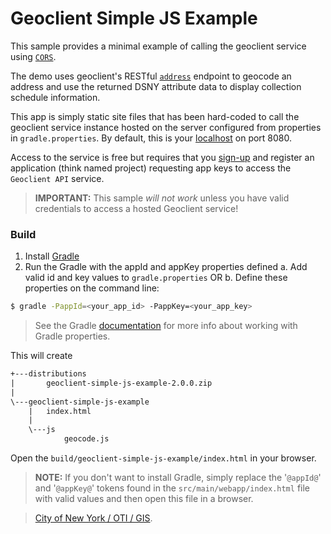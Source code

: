 # Geoclient Simple JS Example

This sample provides a minimal example of calling the geoclient service using [`CORS`](https://en.wikipedia.org/wiki/Cross-origin_resource_sharing).

The demo uses geoclient's RESTful [`address`](/geoclient/v2/address.json) endpoint to geocode an address and use the returned DSNY attribute data to display collection schedule information.

This app is simply static site files that has been hard-coded to call the geoclient service instance hosted on the server configured from properties in `gradle.properties`. By default, this is your [localhost](http://localhost:8080/geoclient/v2) on port 8080.

Access to the service is free but requires that you [sign-up](https://developer.cityofnewyork.us/user/register?destination=node/182) and register an application (think named project) requesting app keys to access the `Geoclient API` service.

> **IMPORTANT:** This sample *will not work* unless you have valid credentials to access a hosted Geoclient service!

### Build
  1. Install [Gradle](https://docs.gradle.org/current/userguide/userguide.html)
  2. Run the Gradle with the appId and appKey properties defined
   a. Add valid id and key values to `gradle.properties`
   OR
   b. Define these properties on the command line:
```bash
$ gradle -PappId=<your_app_id> -PappKey=<your_app_key>
```

> See the Gradle [documentation](https://docs.gradle.org/current/userguide/build_environment.html) for more info about working with Gradle properties.

This will create

```txt
+---distributions
|       geoclient-simple-js-example-2.0.0.zip
|
\---geoclient-simple-js-example
    |   index.html
    |
    \---js
            geocode.js
```

Open the `build/geoclient-simple-js-example/index.html` in your browser.

> **NOTE:**
> If you don't want to install Gradle, simply replace the '`@appId@`' and '`@appKey@`' tokens found in the `src/main/webapp/index.html` file with valid values and then open this file in a browser.

> [City of New York / OTI / GIS](https://maps.nyc.gov/geoclient/v2/doc).